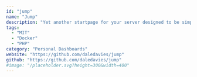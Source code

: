 ```yaml
---
id: "jump"
name: "Jump"
description: "Yet another startpage for your server designed to be simple, stylish, fast and secure."
tags:
  - "MIT"
  - "Docker"
  - "PHP"
category: "Personal Dashboards"
website: "https://github.com/daledavies/jump"
github: "https://github.com/daledavies/jump"
#image: "/placeholder.svg?height=300&width=400"
---
```


